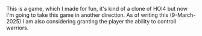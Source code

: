 This is a game, which I made for fun, it's kind of a clone of HOI4 but now I'm going to take this game in another direction. As of writing this (9-March-2025) I am also considering granting the player the ability to controll warriors.
